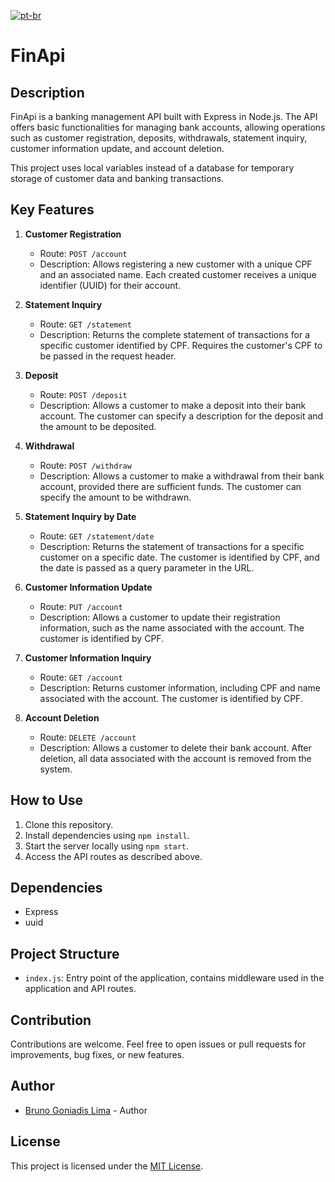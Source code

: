 [![pt-br](https://img.shields.io/badge/lang-pt--br-green.svg)](https://github.com/Brunogoniadis/FinAPI-node/blob/main/README.md)

# FinApi

## Description

FinApi is a banking management API built with Express in Node.js. The API offers basic functionalities for managing bank accounts, allowing operations such as customer registration, deposits, withdrawals, statement inquiry, customer information update, and account deletion.

This project uses local variables instead of a database for temporary storage of customer data and banking transactions.

## Key Features

1. **Customer Registration**
   - Route: `POST /account`
   - Description: Allows registering a new customer with a unique CPF and an associated name. Each created customer receives a unique identifier (UUID) for their account.

2. **Statement Inquiry**
   - Route: `GET /statement`
   - Description: Returns the complete statement of transactions for a specific customer identified by CPF. Requires the customer's CPF to be passed in the request header.

3. **Deposit**
   - Route: `POST /deposit`
   - Description: Allows a customer to make a deposit into their bank account. The customer can specify a description for the deposit and the amount to be deposited.

4. **Withdrawal**
   - Route: `POST /withdraw`
   - Description: Allows a customer to make a withdrawal from their bank account, provided there are sufficient funds. The customer can specify the amount to be withdrawn.

5. **Statement Inquiry by Date**
   - Route: `GET /statement/date`
   - Description: Returns the statement of transactions for a specific customer on a specific date. The customer is identified by CPF, and the date is passed as a query parameter in the URL.

6. **Customer Information Update**
   - Route: `PUT /account`
   - Description: Allows a customer to update their registration information, such as the name associated with the account. The customer is identified by CPF.

7. **Customer Information Inquiry**
   - Route: `GET /account`
   - Description: Returns customer information, including CPF and name associated with the account. The customer is identified by CPF.

8. **Account Deletion**
   - Route: `DELETE /account`
   - Description: Allows a customer to delete their bank account. After deletion, all data associated with the account is removed from the system.

## How to Use

1. Clone this repository.
2. Install dependencies using `npm install`.
3. Start the server locally using `npm start`.
4. Access the API routes as described above.

## Dependencies

- Express
- uuid

## Project Structure

- `index.js`: Entry point of the application, contains middleware used in the application and API routes.

## Contribution

Contributions are welcome. Feel free to open issues or pull requests for improvements, bug fixes, or new features.

## Author

- [Bruno Goniadis Lima](https://github.com/Brunogoniadis/) - Author

## License

This project is licensed under the [MIT License](https://github.com/Brunogoniadis/FinAPI-node?tab=MIT-1-ov-file#readme).
